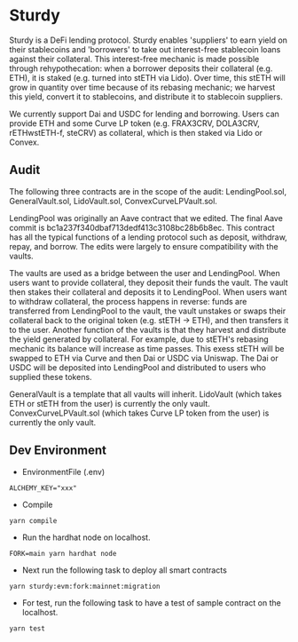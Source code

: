 # Sturdy 
Sturdy is a DeFi lending protocol. Sturdy enables 'suppliers' to earn yield on their stablecoins and 'borrowers' to take out interest-free stablecoin loans against their collateral. This interest-free mechanic is made possible through rehypothecation: when a borrower deposits their collateral (e.g. ETH), it is staked (e.g. turned into stETH via Lido). Over time, this stETH will grow in quantity over time because of its rebasing mechanic; we harvest this yield, convert it to stablecoins, and distribute it to stablecoin suppliers.

We currently support Dai and USDC for lending and borrowing. Users can provide ETH and some Curve LP token (e.g. FRAX3CRV, DOLA3CRV, rETHwstETH-f, steCRV) as collateral, which is then staked via Lido or Convex.

## Audit 
The following three contracts are in the scope of the audit: LendingPool.sol, GeneralVault.sol, LidoVault.sol, ConvexCurveLPVault.sol. 

LendingPool was originally an Aave contract that we edited. The final Aave commit is bc1a237f340dbaf713dedf413c3108bc28b6b8ec. This contract has all the typical functions of a lending protocol such as deposit, withdraw, repay, and borrow. The edits were largely to ensure compatibility with the vaults.

The vaults are used as a bridge between the user and LendingPool. When users want to provide collateral, they deposit their funds the vault. The vault then stakes their collateral and deposits it to LendingPool. When users want to withdraw collateral, the process happens in reverse: funds are transferred from LendingPool to the vault, the vault unstakes or swaps their collateral back to the original token (e.g. stETH -> ETH), and then transfers it to the user. Another function of the vaults is that they harvest and distribute the yield generated by collateral. For example, due to stETH's rebasing mechanic its balance will increase as time passes. This exess stETH will be swapped to ETH via Curve and then Dai or USDC via Uniswap. The Dai or USDC will be deposited into LendingPool and distributed to users who supplied these tokens.

GeneralVault is a template that all vaults will inherit. 
LidoVault (which takes ETH or stETH from the user) is currently the only vault.
ConvexCurveLPVault.sol (which takes Curve LP token from the user) is currently the only vault.

## Dev Environment
- EnvironmentFile (.env)
```
ALCHEMY_KEY="xxx"
```

- Compile
```
yarn compile
```

- Run the hardhat node on localhost.
```
FORK=main yarn hardhat node
```

- Next run the following task to deploy all smart contracts
```
yarn sturdy:evm:fork:mainnet:migration
```

- For test, run the following task to have a test of sample contract on the localhost.
```
yarn test
```